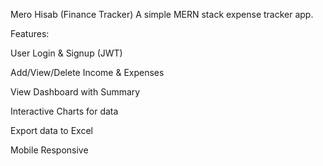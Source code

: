 Mero Hisab (Finance Tracker)
A simple MERN stack expense tracker app.

Features:

User Login & Signup (JWT)

Add/View/Delete Income & Expenses

View Dashboard with Summary

Interactive Charts for data

Export data to Excel

Mobile Responsive 
